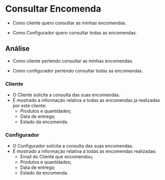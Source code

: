 # Consultar Encomenda

- Como cliente quero consultar as minhas encomendas.

- Como Configurador quero consultar todas as encomendas.

## Análise

- Como cliente pertendo consultar as minhas encomendas.

- Como configurador pertendo consultar todas as encomendas.

### Cliente

- O Cliente solicita a consulta das suas encomendas.
- É mostrado a informação relativa a todas as encomendas ja realizadas por este cliente:
    - Produtos e quantidades;
    - Data de entrega;
    - Estado da encomenda.

### Configurador

- O Configurador solicita a consulta das suas encomendas.
- É mostrado a informação relativa a todas as encomendas realizadas:
    - Email do Cliente que encomendou;
    - Produtos e quantidades;
    - Data de entrega;
    - Estado da encomenda.